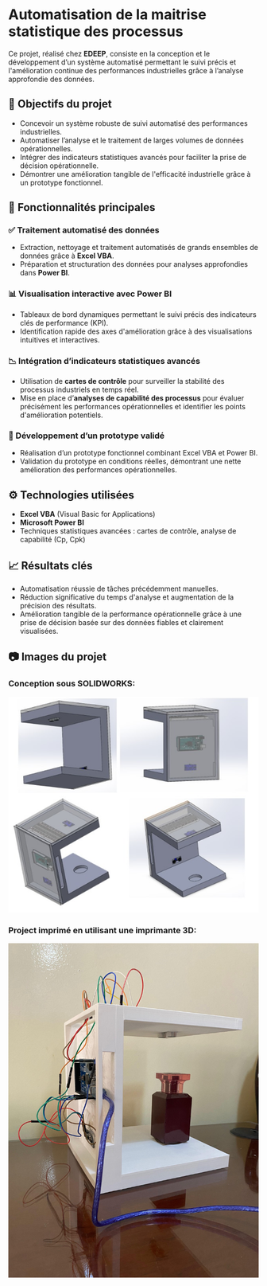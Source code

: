 # Automatisation de la maitrise statistique des processus

Ce projet, réalisé chez **EDEEP**, consiste en la conception et le développement d’un système automatisé permettant le suivi précis et l'amélioration continue des performances industrielles grâce à l’analyse approfondie des données.

## 📌 Objectifs du projet

- Concevoir un système robuste de suivi automatisé des performances industrielles.
- Automatiser l’analyse et le traitement de larges volumes de données opérationnelles.
- Intégrer des indicateurs statistiques avancés pour faciliter la prise de décision opérationnelle.
- Démontrer une amélioration tangible de l'efficacité industrielle grâce à un prototype fonctionnel.

## 🚀 Fonctionnalités principales

### ✅ Traitement automatisé des données
- Extraction, nettoyage et traitement automatisés de grands ensembles de données grâce à **Excel VBA**.
- Préparation et structuration des données pour analyses approfondies dans **Power BI**.

### 📊 Visualisation interactive avec Power BI
- Tableaux de bord dynamiques permettant le suivi précis des indicateurs clés de performance (KPI).
- Identification rapide des axes d'amélioration grâce à des visualisations intuitives et interactives.

### 📉 Intégration d’indicateurs statistiques avancés
- Utilisation de **cartes de contrôle** pour surveiller la stabilité des processus industriels en temps réel.
- Mise en place d’**analyses de capabilité des processus** pour évaluer précisément les performances opérationnelles et identifier les points d'amélioration potentiels.

### 🔧 Développement d’un prototype validé
- Réalisation d’un prototype fonctionnel combinant Excel VBA et Power BI.
- Validation du prototype en conditions réelles, démontrant une nette amélioration des performances opérationnelles.

## ⚙️ Technologies utilisées
- **Excel VBA** (Visual Basic for Applications)
- **Microsoft Power BI**
- Techniques statistiques avancées : cartes de contrôle, analyse de capabilité (Cp, Cpk)

## 📈 Résultats clés
- Automatisation réussie de tâches précédemment manuelles.
- Réduction significative du temps d'analyse et augmentation de la précision des résultats.
- Amélioration tangible de la performance opérationnelle grâce à une prise de décision basée sur des données fiables et clairement visualisées.

## 📷 Images du projet
### Conception sous SOLIDWORKS:
![Conception Sous SolidWorks](https://github.com/KenzaZiad/EDEEP/blob/main/conception_all.jpeg)
### Project imprimé en utilisant une imprimante 3D:
![Conception Sous SolidWorks](https://github.com/KenzaZiad/EDEEP/blob/main/produit_final.jpeg)

